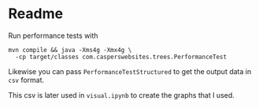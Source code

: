 # Readme

Run performance tests with

```
mvn compile && java -Xms4g -Xmx4g \
  -cp target/classes com.casperswebsites.trees.PerformanceTest
```

Likewise you can pass `PerformanceTestStructured` to get the output data in `csv` format.

This csv is later used in `visual.ipynb` to create the graphs that I used.

